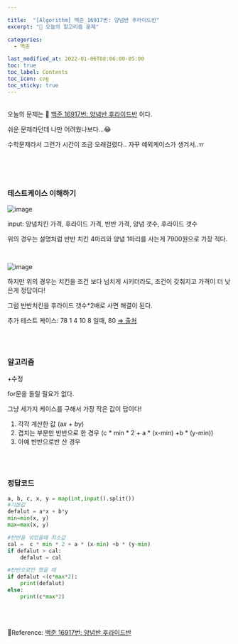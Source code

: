```yaml
---

title:  "[Algorithm] 백준_16917번: 양념반 후라이드반"
excerpt: "🥳 오늘의 알고리즘 문제"

categories:
  - 백준

last_modified_at: 2022-01-06T08:06:00-05:00
toc: true
toc_label: Contents
toc_icon: cog
toc_sticky: true
---
```


<br />오늘의 문제는 🚀 <a href="https://www.acmicpc.net/problem/16917" target="_blank">백준 16917번: 양념반 후라이드반</a> 이다.

쉬운 문제라던데 나만 어려웠나보다...😂

수학문제라서 그런가 시간이 조금 오래걸렸다.. 자꾸 예외케이스가 생겨서..ㅠ

<br /><br /><br />

### 테스트케이스 이해하기

![image](https://user-images.githubusercontent.com/42812764/148346307-97d0b686-f958-4ef3-9e10-91e76523ddfc.png)

input: 양념치킨 가격, 후라이드 가격, 반반 가격, 양념 갯수, 후라이드 갯수

위의 경우는 설명처럼 반반 치킨 4마리와 양념 1마리를 사는게 7900원으로 가장 적다.

<br />

![image](https://user-images.githubusercontent.com/42812764/148346554-c2fb0668-f869-40f7-a1e9-17272fb29794.png)

하지만 위의 경우는 치킨을 조건 보다 넘치게 시키더라도, 조건이 갖춰지고 가격이 더 낮은게 정답이다!

그럼 반반치킨을 후라이드 갯수*2배로 사면 해결이 된다. 



추가 테스트 케이스:  78 1 4 10 8 일때, 80  <a href="https://www.acmicpc.net/board/view/34681" target="_blank"> ⇒ 출처</a>

<br /><br />

### 알고리즘

 +수정

for문을 돌릴 필요가 없다.

그냥 세가지 케이스를 구해서 가장 작은 값이 답이다!

1. 각각 계산한 값 (a*x + b*y)
2. 겹치는 부분만 반반으로 한 경우 (c * min * 2 + a * (x-min) +b * (y-min))
3. 아예 반반으로반 산 경우



<br /><br />

### 정답코드

```python
a, b, c, x, y = map(int,input().split())
#기본값
defalut = a*x + b*y
min=min(x, y)
max=max(x, y)

#반반을 섞었을때 최소값
cal =  c * min * 2 + a * (x-min) +b * (y-min)
if defalut > cal:
    defalut = cal

#반반으로만 했을 때
if defalut <(c*max*2):
    print(defalut)
else:
    print(c*max*2)
```







<br />

<br />

🚀Reference:  <a href="https://www.acmicpc.net/problem/16917" target="_blank">백준 16917번: 양념반 후라이드반</a>

 <br />



